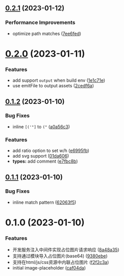 ## [0.2.1](https://github.com/pengzhanbo/vite-plugin-image-placeholder/compare/v0.2.0...v0.2.1) (2023-01-12)


### Performance Improvements

* optimize path matches ([7ee6fed](https://github.com/pengzhanbo/vite-plugin-image-placeholder/commit/7ee6fed812247da6b1b6ff8ac8d0e75a01148afa))



# [0.2.0](https://github.com/pengzhanbo/vite-plugin-image-placeholder/compare/v0.1.2...v0.2.0) (2023-01-11)


### Features

* add support `output` when build env ([1e1c71e](https://github.com/pengzhanbo/vite-plugin-image-placeholder/commit/1e1c71e64368c4e0d2d2eebf21658fe4ab500978))
* use emitFile to output assets ([2cedf6a](https://github.com/pengzhanbo/vite-plugin-image-placeholder/commit/2cedf6a1486653ac6dd7235f981d105a6cdb6148))



## [0.1.2](https://github.com/pengzhanbo/vite-plugin-image-placeholder/compare/v0.1.1...v0.1.2) (2023-01-10)


### Bug Fixes

* inline `[('"]` to `("` ([a0a56c3](https://github.com/pengzhanbo/vite-plugin-image-placeholder/commit/a0a56c3f8d1511a9a3fe37ceaae7e66e205ada4b))


### Features

* add ratio option to set w/h ([e6995fb](https://github.com/pengzhanbo/vite-plugin-image-placeholder/commit/e6995fb0974890555701bca875881032d8b43b1d))
* add svg support ([01da606](https://github.com/pengzhanbo/vite-plugin-image-placeholder/commit/01da6062862e72b9b990a872afa7bbf704990fba))
* **types:** add comment ([e7fbc8b](https://github.com/pengzhanbo/vite-plugin-image-placeholder/commit/e7fbc8b5e06222aeaeef4c724bd2cd7750e3d6fc))



## [0.1.1](https://github.com/pengzhanbo/vite-plugin-image-placeholder/compare/v0.1.0...v0.1.1) (2023-01-10)


### Bug Fixes

* inline match pattern ([62063f5](https://github.com/pengzhanbo/vite-plugin-image-placeholder/commit/62063f5ccd2764708a228cc678a31fea6c1e276f))



# 0.1.0 (2023-01-10)


### Features

* 开发服务注入中间件实现占位图片请求响应 ([8a48a35](https://github.com/pengzhanbo/vite-plugin-image-placeholder/commit/8a48a35e8fb3839d461b9be99819289c060035c9))
* 支持通过模块导入占位图片(base64) ([9380ebe](https://github.com/pengzhanbo/vite-plugin-image-placeholder/commit/9380ebe785991c0f560d5565a296349daf52bf26))
* 支持在html/js/css资源中内联占位图片 ([f2f2c3a](https://github.com/pengzhanbo/vite-plugin-image-placeholder/commit/f2f2c3ab6721a97deadeedd7092296a67ce4c06c))
* initial image-placeholder ([caf04da](https://github.com/pengzhanbo/vite-plugin-image-placeholder/commit/caf04dafb7e9898067349c5dbbcecdf5004bfed1))
